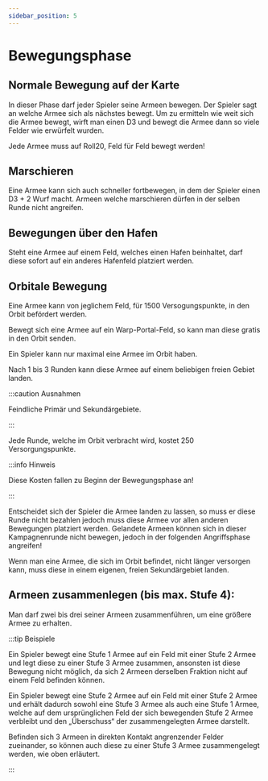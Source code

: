 ```yaml
---
sidebar_position: 5
---
```


# Bewegungsphase

## Normale Bewegung auf der Karte

In dieser Phase darf jeder Spieler seine Armeen bewegen. Der Spieler sagt an welche Armee sich als nächstes bewegt. Um zu ermitteln wie weit sich die Armee bewegt, wirft man einen D3 und bewegt die Armee dann so viele Felder wie erwürfelt wurden.

Jede Armee muss auf Roll20, Feld für Feld bewegt werden!

## Marschieren

Eine Armee kann sich auch schneller fortbewegen, in dem der Spieler einen D3 + 2 Wurf macht. Armeen welche marschieren dürfen in der selben Runde nicht angreifen.

## Bewegungen über den Hafen

Steht eine Armee auf einem Feld, welches einen Hafen beinhaltet, darf diese sofort auf ein anderes Hafenfeld platziert werden. 

## Orbitale Bewegung

Eine Armee kann von jeglichem Feld, für 1500 Versogungspunkte, in den Orbit befördert werden.

Bewegt sich eine Armee auf ein Warp-Portal-Feld, so kann man diese gratis in den Orbit senden.

Ein Spieler kann nur maximal eine Armee im Orbit haben.

Nach 1 bis 3 Runden kann diese Armee auf einem beliebigen freien Gebiet landen. 

:::caution Ausnahmen

Feindliche Primär und Sekundärgebiete.

:::

Jede Runde, welche im Orbit verbracht wird, kostet 250 Versorgungspunkte. 

:::info Hinweis

Diese Kosten fallen zu Beginn der Bewegungsphase an!

:::

Entscheidet sich der Spieler die Armee landen zu lassen, so muss er diese Runde nicht bezahlen jedoch muss diese Armee vor allen anderen Bewegungen platziert werden. Gelandete Armeen können sich in dieser Kampagnenrunde nicht bewegen, jedoch in der folgenden Angriffsphase angreifen!

Wenn man eine Armee, die sich im Orbit befindet, nicht länger versorgen kann, muss diese in einem eigenen, freien Sekundärgebiet landen. 

## Armeen zusammenlegen (bis max. Stufe 4):

Man darf zwei bis drei seiner Armeen zusammenführen, um eine größere Armee zu erhalten. 

:::tip Beispiele

Ein Spieler bewegt eine Stufe 1 Armee auf ein Feld mit einer Stufe 2 Armee und legt diese zu einer Stufe 3 Armee zusammen, ansonsten ist diese Bewegung nicht möglich, da sich 2 Armeen derselben Fraktion nicht auf einem Feld befinden können.

Ein Spieler bewegt eine Stufe 2 Armee auf ein Feld mit einer Stufe 2 Armee und erhält dadurch sowohl eine Stufe 3 Armee als auch eine Stufe 1 Armee, welche auf dem 	ursprünglichen Feld der sich bewegenden Stufe 2 Armee verbleibt und den „Überschuss“ der zusammengelegten Armee darstellt.

Befinden sich 3 Armeen in direkten Kontakt angrenzender Felder zueinander, so können auch diese zu einer Stufe 3 Armee zusammengelegt werden, wie oben erläutert.

:::